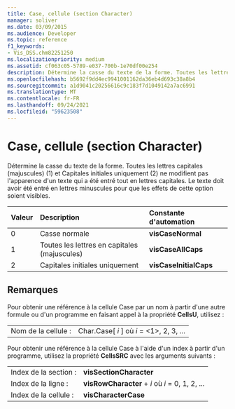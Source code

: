 ```yaml
---
title: Case, cellule (section Character)
manager: soliver
ms.date: 03/09/2015
ms.audience: Developer
ms.topic: reference
f1_keywords:
- Vis_DSS.chm82251250
ms.localizationpriority: medium
ms.assetid: cf063c05-5789-e037-700b-1e70df00e254
description: Détermine la casse du texte de la forme. Toutes les lettres capitales (majuscules) (1) et Capitales initiales uniquement (2) ne modifient pas l'apparence d'un texte qui a été entré tout en lettres capitales. Le texte doit avoir été entré en lettres minuscules pour que les effets de cette option soient visibles.
ms.openlocfilehash: b5692f9dd4ec9941001162da36eb4d693c38a8b4
ms.sourcegitcommit: a1d9041c20256616c9c183f7d1049142a7ac6991
ms.translationtype: MT
ms.contentlocale: fr-FR
ms.lasthandoff: 09/24/2021
ms.locfileid: "59623508"
---
```

# <a name="case-cell-character-section"></a>Case, cellule (section Character)

Détermine la casse du texte de la forme. Toutes les lettres capitales (majuscules) (1) et Capitales initiales uniquement (2) ne modifient pas l'apparence d'un texte qui a été entré tout en lettres capitales. Le texte doit avoir été entré en lettres minuscules pour que les effets de cette option soient visibles.
  
|**Valeur**|**Description**|**Constante d'automation**|
|:-----|:-----|:-----|
| 0  <br/> | Casse normale  <br/> |**visCaseNormal** <br/> |
| 1  <br/> | Toutes les lettres en capitales (majuscules)  <br/> |**visCaseAllCaps** <br/> |
| 2  <br/> | Capitales initiales uniquement  <br/> |**visCaseInitialCaps** <br/> |
   
## <a name="remarks"></a>Remarques

Pour obtenir une référence à la cellule Case par un nom à partir d'une autre formule ou d'un programme en faisant appel à la propriété **CellsU**, utilisez : 
  
|||
|:-----|:-----|
| Nom de la cellule :  <br/> | Char.Case[  *i*  ] où  *i*  = <1>, 2, 3, ...  <br/> |
   
Pour obtenir une référence à la cellule Case à l'aide d'un index à partir d'un programme, utilisez la propriété **CellsSRC** avec les arguments suivants : 
  
|||
|:-----|:-----|
| Index de la section :  <br/> |**visSectionCharacter** <br/> |
| Index de la ligne :  <br/> |**visRowCharacter**  +   *i* où *i* = 0, 1, 2, ...  <br/> |
| Index de la cellule :  <br/> |**visCharacterCase** <br/> |
   

